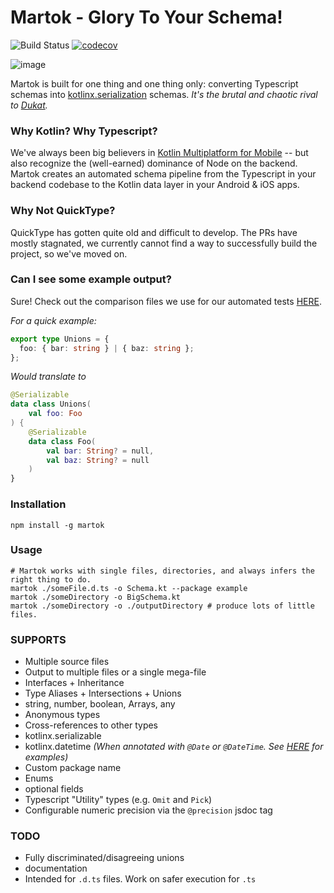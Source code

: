 Martok - Glory To Your Schema!
==

![Build Status](https://github.com/asarazan/martok/actions/workflows/ci.yaml/badge.svg)
[![codecov](https://codecov.io/gh/asarazan/martok/branch/main/graph/badge.svg?token=AAIV2Q9PRS)](https://codecov.io/gh/asarazan/martok)

![image](https://user-images.githubusercontent.com/542872/141661639-3dc8c2e3-d44d-4e56-bed5-7aea1c1f4cb8.png)

Martok is built for one thing and one thing only: converting Typescript schemas into 
[kotlinx.serialization](https://github.com/Kotlin/kotlinx.serialization) 
schemas. *It's the brutal and chaotic rival to [Dukat](https://github.com/Kotlin/dukat).*

### Why Kotlin? Why Typescript?
We've always been big believers in [Kotlin Multiplatform for Mobile](https://kotlinlang.org/lp/mobile/) --
but also recognize the (well-earned) dominance of Node on the backend. Martok creates an automated schema pipeline from the
Typescript in your backend codebase to the Kotlin data layer in your Android & iOS apps.

### Why Not QuickType?
QuickType has gotten quite old and difficult to develop. The PRs have mostly stagnated, 
we currently cannot find a way to successfully build the project, so we've moved on.

### Can I see some example output?
Sure! Check out the comparison files we use for our automated tests [HERE](tests/comparisons/single).

_For a quick example:_
```typescript
export type Unions = {
  foo: { bar: string } | { baz: string };
};
```
_Would translate to_
```kotlin
@Serializable
data class Unions(
    val foo: Foo
) {
    @Serializable
    data class Foo(
        val bar: String? = null,
        val baz: String? = null
    )
}
```

### Installation
```shell
npm install -g martok
```

### Usage
```shell 
# Martok works with single files, directories, and always infers the right thing to do.
martok ./someFile.d.ts -o Schema.kt --package example
martok ./someDirectory -o BigSchema.kt
martok ./someDirectory -o ./outputDirectory # produce lots of little files.
```

### SUPPORTS
* Multiple source files
* Output to multiple files or a single mega-file
* Interfaces + Inheritance
* Type Aliases + Intersections + Unions
* string, number, boolean, Arrays, any
* Anonymous types
* Cross-references to other types
* kotlinx.serializable
* kotlinx.datetime _(When annotated with `@Date` or `@DateTime`. See [HERE](https://github.com/asarazan/martok/blob/main/tests/comparisons/special/DateTime.d.ts) for examples)_
* Custom package name
* Enums
* optional fields
* Typescript "Utility" types (e.g. `Omit` and `Pick`)
* Configurable numeric precision via the `@precision` jsdoc tag

### TODO
* Fully discriminated/disagreeing unions
* documentation
* Intended for `.d.ts` files. Work on safer execution for `.ts` 
